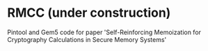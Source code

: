 # RMCC (under construction)
Pintool and Gem5 code for paper 'Self-Reinforcing Memoization for Cryptography Calculations in Secure Memory Systems'

